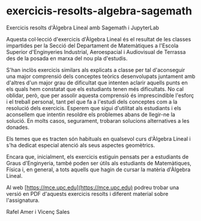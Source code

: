 # exercicis-resolts-algebra-sagemath
Exercicis resolts d'Àlgebra Lineal amb Sagemath i JupyterLab

Aquesta col·lecció d'exercicis d'Àlgebra Lineal és el
resultat de les classes impartides per la Secció del Departament
de Matemàtiques a l'Escola Superior d'Enginyeries
Industrial, Aeroespacial i Audiovisual de Terrassa des de la posada
en marxa del nou pla d'estudis.

S'han inclòs exercicis similars als explicats a classe per tal
d'aconseguir una major comprensió dels conceptes teòrics
desenvolupats juntament amb d'altres d'un major grau de dificultat que
intenten aclarir aquells punts en els quals hem constatat que els
estudiants tenen més dificultats. No cal oblidar, però, que per
assolir aquesta comprensió és imprescindible l'esforç i el
treball personal, tant pel que fa a l'estudi dels conceptes com
a la resolució dels exercicis. Esperem que sigui d'utilitat als
estudiants i els aconsellem que intentin resoldre els problemes
abans de llegir-ne la solució. En molts casos, segurament, trobaran
solucions alternatives a les donades.

Els temes que es tracten són habituals en qualsevol curs
d'Àlgebra Lineal i s'ha dedicat especial atenció als seus aspectes
geomètrics.

Encara que, inicialment, els exercicis estiguin pensats per a
estudiants de Graus d'Enginyeria, també poden ser útils als
estudiants de Matemàtiques, Física i, en general, a tots aquells
que hagin de cursar la matèria d'Àlgebra Lineal.

Al web [https://mce.upc.edu](https://mce.upc.edu) podreu trobar una versió en
PDF d'aquests exercicis resolts i diferent material sobre l'assignatura.

Rafel Amer i Vicenç Sales
